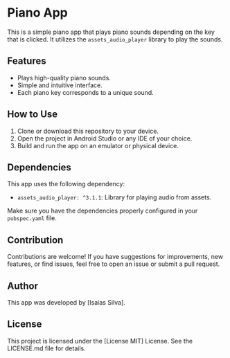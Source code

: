 # Piano App

This is a simple piano app that plays piano sounds depending on the key that is clicked. It utilizes the `assets_audio_player` library to play the sounds.

## Features

- Plays high-quality piano sounds.
- Simple and intuitive interface.
- Each piano key corresponds to a unique sound.

## How to Use

1. Clone or download this repository to your device.
2. Open the project in Android Studio or any IDE of your choice.
3. Build and run the app on an emulator or physical device.

## Dependencies

This app uses the following dependency:

- `assets_audio_player: ^3.1.1`: Library for playing audio from assets.

Make sure you have the dependencies properly configured in your `pubspec.yaml` file.

## Contribution

Contributions are welcome! If you have suggestions for improvements, new features, or find issues, feel free to open an issue or submit a pull request.

## Author

This app was developed by [Isaías Silva].

## License

This project is licensed under the [License MIT] License. See the LICENSE.md file for details.
